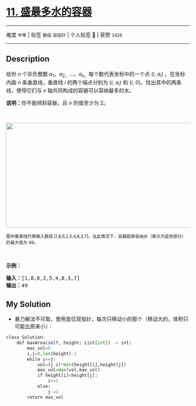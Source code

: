 # [11. 盛最多水的容器](https://leetcode-cn.com/problems/container-with-most-water/)

---

难度 `中等` | 标签 `数组` `双指针`  | 个人标签 🔑 | 获赞 `1426`

---

## Description

<p>给你 <em>n</em> 个非负整数 <em>a</em><sub>1</sub>，<em>a</em><sub>2，</sub>...，<em>a</em><sub>n，</sub>每个数代表坐标中的一个点&nbsp;(<em>i</em>,&nbsp;<em>a<sub>i</sub></em>) 。在坐标内画 <em>n</em> 条垂直线，垂直线 <em>i</em>&nbsp;的两个端点分别为&nbsp;(<em>i</em>,&nbsp;<em>a<sub>i</sub></em>) 和 (<em>i</em>, 0)。找出其中的两条线，使得它们与&nbsp;<em>x</em>&nbsp;轴共同构成的容器可以容纳最多的水。</p>
<p><strong>说明：</strong>你不能倾斜容器，且&nbsp;<em>n</em>&nbsp;的值至少为 2。</p>
<p>&nbsp;</p>
<p><img style="height: 287px; width: 600px;" src="https://aliyun-lc-upload.oss-cn-hangzhou.aliyuncs.com/aliyun-lc-upload/uploads/2018/07/25/question_11.jpg" alt=""></p>
<p><small>图中垂直线代表输入数组 [1,8,6,2,5,4,8,3,7]。在此情况下，容器能够容纳水（表示为蓝色部分）的最大值为&nbsp;49。</small></p>
<p>&nbsp;</p>
<p><strong>示例：</strong></p>
<pre><strong>输入：</strong>[1,8,6,2,5,4,8,3,7]
<strong>输出：</strong>49</pre>

## My Solution

- 暴力解法不可取，使用首位双指针，每次只移动小的那个（移动大的，体积只可能比原来小）：

```python
class Solution:
    def maxArea(self, height: List[int]) -> int:
        max_vol=0
        i,j=0,len(height)-1
        while i<=j:
            vol=(j-i)*min(height[i],height[j])
            max_vol=max(vol,max_vol)
            if height[i]<height[j]:
                i+=1
            else:
                j-=1
        return max_vol
```

